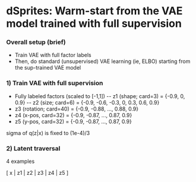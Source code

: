 # dSprites: Warm-start from the VAE model trained with full supervision

### Overall setup (brief)
- Train VAE with full factor labels
- Then, do standard (unsupervised) VAE learning (ie, ELBO) starting from the sup-trained VAE model

### 1) Train VAE with full supervision
- Fully labeled factors (scaled to [-1,1])
-- z1 (shape; card=3) = {-0.9, 0, 0.9}
-- z2 (size; card=6) = {-0.9, -0.6, -0.3, 0, 0.3, 0.6, 0.9}
- z3 (rotation; card=40) = {-0.9, -0.88, ..., 0.88, 0.9}
- z4 (x-pos, card=32) = {-0.9, -0.87, ..., 0.87, 0.9}
- z5 (y-pos, card=32) = {-0.9, -0.87, ..., 0.87, 0.9}

sigma of q(z|x) is fixed to (1e-4)/3



### 2) Latent traversal

4 examples

  [ x | z1 | z2 | z3 | z4 | z5 ]
